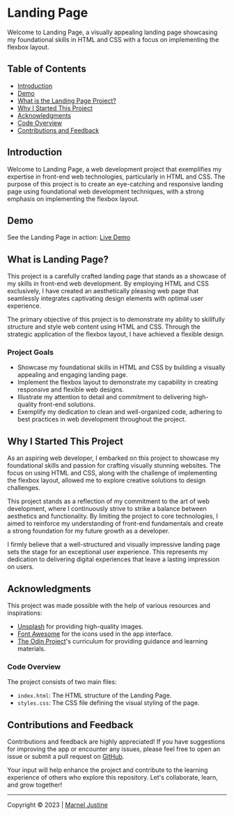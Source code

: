 # Landing Page

Welcome to Landing Page, a visually appealing landing page showcasing my foundational skills in HTML and CSS with a focus on implementing the flexbox layout.

## Table of Contents

- [Introduction](#introduction)
- [Demo](#demo)
- [What is the Landing Page Project?](#what-is-landing-page)
- [Why I Started This Project](#why-i-started-this-project)
- [Acknowledgments](#acknowledgments)
- [Code Overview](#code-overview)
- [Contributions and Feedback](#contributions-and-feedback)

## Introduction

Welcome to Landing Page, a web development project that exemplifies my expertise in front-end web technologies, particularly in HTML and CSS. The purpose of this project is to create an eye-catching and responsive landing page using foundational web development techniques, with a strong emphasis on implementing the flexbox layout.

## Demo

See the Landing Page in action: [Live Demo](https://mjstine.github.io/landing-page/)

## What is Landing Page?

This project is a carefully crafted landing page that stands as a showcase of my skills in front-end web development. By employing HTML and CSS exclusively, I have created an aesthetically pleasing web page that seamlessly integrates captivating design elements with optimal user experience.

The primary objective of this project is to demonstrate my ability to skillfully structure and style web content using HTML and CSS. Through the strategic application of the flexbox layout, I have achieved a flexible design.

### Project Goals

- Showcase my foundational skills in HTML and CSS by building a visually appealing and engaging landing page.
- Implement the flexbox layout to demonstrate my capability in creating responsive and flexible web designs.
- Illustrate my attention to detail and commitment to delivering high-quality front-end solutions.
- Exemplify my dedication to clean and well-organized code, adhering to best practices in web development throughout the project.

## Why I Started This Project

As an aspiring web developer, I embarked on this project to showcase my foundational skills and passion for crafting visually stunning websites. The focus on using HTML and CSS, along with the challenge of implementing the flexbox layout, allowed me to explore creative solutions to design challenges.

This project stands as a reflection of my commitment to the art of web development, where I continuously strive to strike a balance between aesthetics and functionality. By limiting the project to core technologies, I aimed to reinforce my understanding of front-end fundamentals and create a strong foundation for my future growth as a developer.

I firmly believe that a well-structured and visually impressive landing page sets the stage for an exceptional user experience. This represents my dedication to delivering digital experiences that leave a lasting impression on users.

## Acknowledgments

This project was made possible with the help of various resources and inspirations:

- [Unsplash](https://unsplash.com/) for providing high-quality images.
- [Font Awesome](https://fontawesome.com/) for the icons used in the app interface.
- [The Odin Project](https://www.theodinproject.com/)'s curriculum for providing guidance and learning materials.

### Code Overview

The project consists of two main files:

- `index.html`: The HTML structure of the Landing Page.
- `styles.css`: The CSS file defining the visual styling of the page.

## Contributions and Feedback

Contributions and feedback are highly appreciated! If you have suggestions for improving the app or encounter any issues, please feel free to open an issue or submit a pull request on [GitHub](https://github.com/mjstine/landing-page).

Your input will help enhance the project and contribute to the learning experience of others who explore this repository. Let's collaborate, learn, and grow together!

---

Copyright &copy; 2023 | [Marnel Justine](https://github.com/mjstine)
